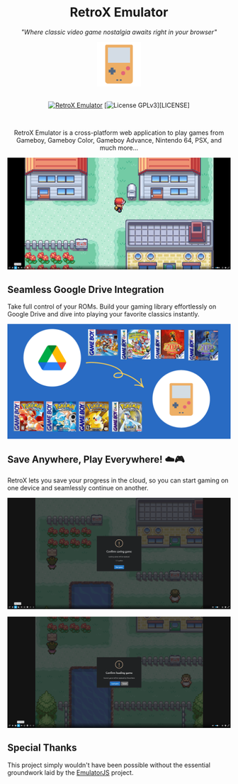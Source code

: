 <div align="center">

# RetroX Emulator

*"Where classic video game nostalgia awaits right in your browser"*

<img width="100" src="web/images/emulator-logo-transparent.png">

<br>
<br>

[![RetroX Emulator](https://img.shields.io/badge/Website-736e9b?style=for-the-badge)](https://www.retrox.app)
[![License GPLv3](https://img.shields.io/badge/License-GPLv3-blue.svg?style=for-the-badge)][LICENSE]

<br>

RetroX Emulator is a cross-platform web application to play games from Gameboy, Gameboy Color, Gameboy Advance, Nintendo 64, PSX, and much more...

![RetroX Emulator](web/images/emu.png)

</div>

## Seamless Google Drive Integration

Take full control of your ROMs. Build your gaming library effortlessly on Google Drive and dive into playing your favorite classics instantly.

![RetroX Emulator - Google Drive](web/images/gdrive.png)

## Save Anywhere, Play Everywhere! ☁️🎮

RetroX lets you save your progress in the cloud, so you can start gaming on one device and seamlessly continue on another.

![RetroX Emulator - Save Games](web/images/save.png)

![RetroX Emulator - Load Saves](web/images/load.png)

## Special Thanks

This project simply wouldn't have been possible without the essential groundwork laid by the [EmulatorJS](https://github.com/EmulatorJS/EmulatorJS) project.